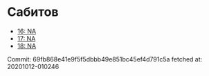 # Сабитов
- [16: NA](16.md)
- [17: NA](17.md)
- [18: NA](18.md)

Commit: 69fb868e41e9f5f5dbbb49e851bc45ef4d791c5a
 fetched at: 20201012-010246
